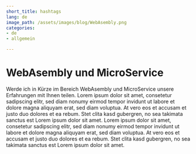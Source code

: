 ```yaml
---
short_title: hashtags
lang: de
image_path: /assets/images/blog/WebAsembly.png
categories:
- de
- allgemein

---
```


# WebAsembly und MicroService

Werde ich in Kürze im Bereich WebAsembly und MicroService unsere Erfahrungen mit Ihnen teilen.
Lorem ipsum dolor sit amet, consetetur sadipscing elitr, sed diam nonumy eirmod tempor invidunt ut labore et dolore magna aliquyam erat, sed diam voluptua. At vero eos et accusam et justo duo dolores et ea rebum. Stet clita kasd gubergren, no sea takimata sanctus est Lorem ipsum dolor sit amet. Lorem ipsum dolor sit amet, consetetur sadipscing elitr, sed diam nonumy eirmod tempor invidunt ut labore et dolore magna aliquyam erat, sed diam voluptua. At vero eos et accusam et justo duo dolores et ea rebum. Stet clita kasd gubergren, no sea takimata sanctus est Lorem ipsum dolor sit amet.

